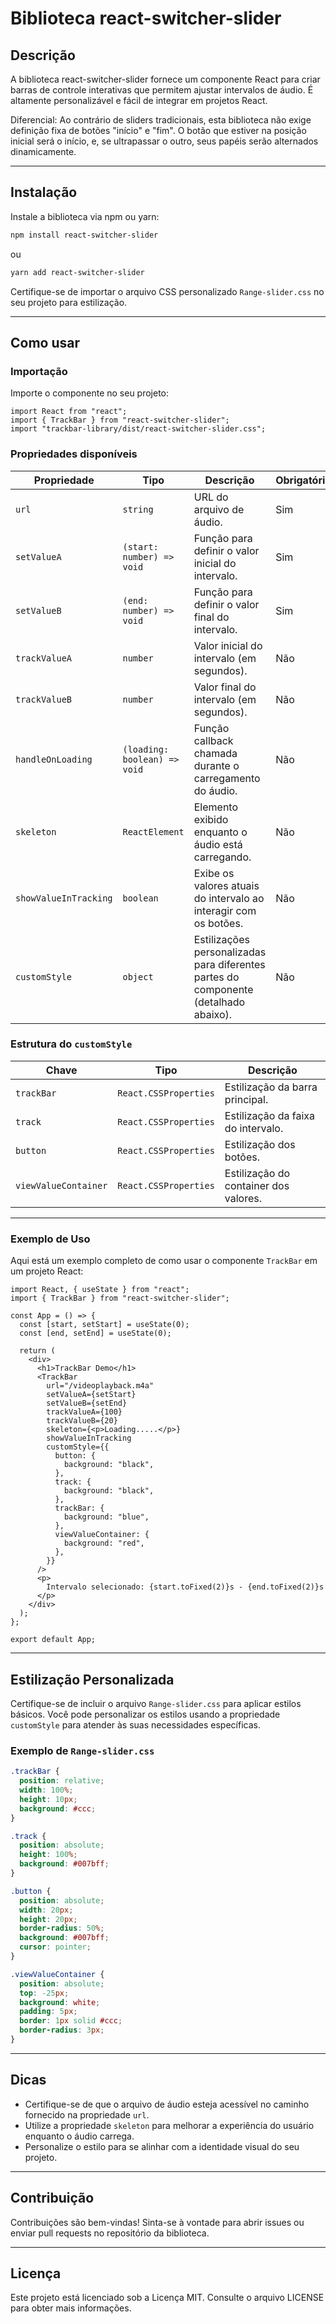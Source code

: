 # Biblioteca react-switcher-slider

## Descrição

A biblioteca react-switcher-slider fornece um componente React para criar barras de controle interativas que permitem ajustar intervalos de áudio. É altamente personalizável e fácil de integrar em projetos React.

Diferencial: Ao contrário de sliders tradicionais, esta biblioteca não exige definição fixa de botões "início" e "fim". O botão que estiver na posição inicial será o início, e, se ultrapassar o outro, seus papéis serão alternados dinamicamente.

---

## Instalação

Instale a biblioteca via npm ou yarn:

```bash
npm install react-switcher-slider
```

ou

```bash
yarn add react-switcher-slider
```

Certifique-se de importar o arquivo CSS personalizado `Range-slider.css` no seu projeto para estilização.

---

## Como usar

### Importação

Importe o componente no seu projeto:

```tsx
import React from "react";
import { TrackBar } from "react-switcher-slider";
import "trackbar-library/dist/react-switcher-slider.css";
```

### Propriedades disponíveis

| Propriedade           | Tipo                         | Descrição                                                                            | Obrigatório |
| --------------------- | ---------------------------- | ------------------------------------------------------------------------------------ | ----------- |
| `url`                 | `string`                     | URL do arquivo de áudio.                                                             | Sim         |
| `setValueA`           | `(start: number) => void`    | Função para definir o valor inicial do intervalo.                                    | Sim         |
| `setValueB`           | `(end: number) => void`      | Função para definir o valor final do intervalo.                                      | Sim         |
| `trackValueA`         | `number`                     | Valor inicial do intervalo (em segundos).                                            | Não         |
| `trackValueB`         | `number`                     | Valor final do intervalo (em segundos).                                              | Não         |
| `handleOnLoading`     | `(loading: boolean) => void` | Função callback chamada durante o carregamento do áudio.                             | Não         |
| `skeleton`            | `ReactElement`               | Elemento exibido enquanto o áudio está carregando.                                   | Não         |
| `showValueInTracking` | `boolean`                    | Exibe os valores atuais do intervalo ao interagir com os botões.                     | Não         |
| `customStyle`         | `object`                     | Estilizações personalizadas para diferentes partes do componente (detalhado abaixo). | Não         |

### Estrutura do `customStyle`

| Chave                | Tipo                  | Descrição                             |
| -------------------- | --------------------- | ------------------------------------- |
| `trackBar`           | `React.CSSProperties` | Estilização da barra principal.       |
| `track`              | `React.CSSProperties` | Estilização da faixa do intervalo.    |
| `button`             | `React.CSSProperties` | Estilização dos botões.               |
| `viewValueContainer` | `React.CSSProperties` | Estilização do container dos valores. |

---

### Exemplo de Uso

Aqui está um exemplo completo de como usar o componente `TrackBar` em um projeto React:

```tsx
import React, { useState } from "react";
import { TrackBar } from "react-switcher-slider";

const App = () => {
  const [start, setStart] = useState(0);
  const [end, setEnd] = useState(0);

  return (
    <div>
      <h1>TrackBar Demo</h1>
      <TrackBar
        url="/videoplayback.m4a"
        setValueA={setStart}
        setValueB={setEnd}
        trackValueA={100}
        trackValueB={20}
        skeleton={<p>Loading.....</p>}
        showValueInTracking
        customStyle={{
          button: {
            background: "black",
          },
          track: {
            background: "black",
          },
          trackBar: {
            background: "blue",
          },
          viewValueContainer: {
            background: "red",
          },
        }}
      />
      <p>
        Intervalo selecionado: {start.toFixed(2)}s - {end.toFixed(2)}s
      </p>
    </div>
  );
};

export default App;
```

---

## Estilização Personalizada

Certifique-se de incluir o arquivo `Range-slider.css` para aplicar estilos básicos. Você pode personalizar os estilos usando a propriedade `customStyle` para atender às suas necessidades específicas.

### Exemplo de `Range-slider.css`

```css
.trackBar {
  position: relative;
  width: 100%;
  height: 10px;
  background: #ccc;
}

.track {
  position: absolute;
  height: 100%;
  background: #007bff;
}

.button {
  position: absolute;
  width: 20px;
  height: 20px;
  border-radius: 50%;
  background: #007bff;
  cursor: pointer;
}

.viewValueContainer {
  position: absolute;
  top: -25px;
  background: white;
  padding: 5px;
  border: 1px solid #ccc;
  border-radius: 3px;
}
```

---

## Dicas

- Certifique-se de que o arquivo de áudio esteja acessível no caminho fornecido na propriedade `url`.
- Utilize a propriedade `skeleton` para melhorar a experiência do usuário enquanto o áudio carrega.
- Personalize o estilo para se alinhar com a identidade visual do seu projeto.

---

## Contribuição

Contribuições são bem-vindas! Sinta-se à vontade para abrir issues ou enviar pull requests no repositório da biblioteca.

---

## Licença

Este projeto está licenciado sob a Licença MIT. Consulte o arquivo LICENSE para obter mais informações.
